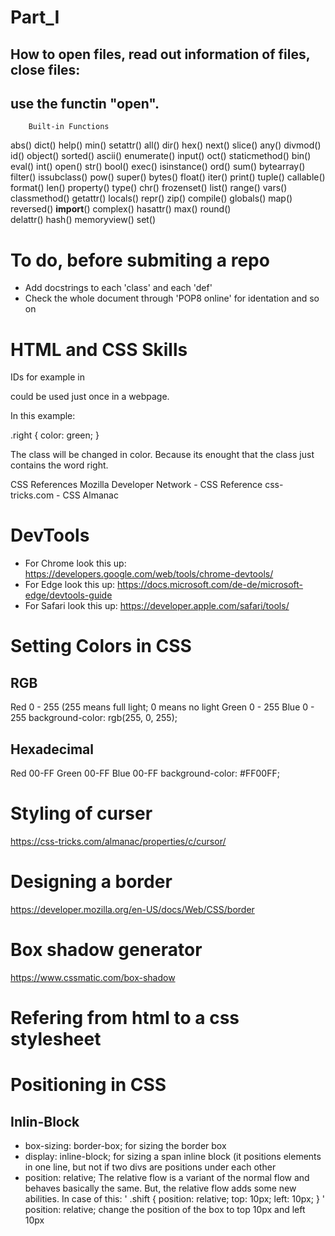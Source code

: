 # Part_I

## How to open files, read out information of files, close files:

## use the functin "open". 

		Built-in Functions		
abs()	dict()	help()	min()	setattr()
all()	dir()	hex()	next()	slice()
any()	divmod()	id()	object()	sorted()
ascii()	enumerate()	input()	oct()	staticmethod()
bin()	eval()	int()	open()	str()
bool()	exec()	isinstance()	ord()	sum()
bytearray()	filter()	issubclass()	pow()	super()
bytes()	float()	iter()	print()	tuple()
callable()	format()	len()	property()	type()
chr()	frozenset()	list()	range()	vars()
classmethod()	getattr()	locals()	repr()	zip()
compile()	globals()	map()	reversed()	__import__()
complex()	hasattr()	max()	round()	 
delattr()	hash()	memoryview()	set()	 


# To do, before submiting a repo

- Add docstrings to each 'class' and each 'def'
- Check the whole document through 'POP8 online' for identation and so on


# HTML and CSS Skills

IDs for example in <p id="something"> could be used just once in a webpage.

In this example:

<p class="highlight module right"></p>
.right {
color: green;
}

The class will be changed in color. Because its enought that the class just contains the word right.


CSS References
Mozilla Developer Network - CSS Reference
css-tricks.com - CSS Almanac


# DevTools

- For Chrome look this up: https://developers.google.com/web/tools/chrome-devtools/
- For Edge look this up: https://docs.microsoft.com/de-de/microsoft-edge/devtools-guide
- For Safari look this up: https://developer.apple.com/safari/tools/

# Setting Colors in CSS 

## RGB
Red 0 - 255 (255 means full light; 0 means no light
Green 0 - 255
Blue 0 - 255
background-color: rgb(255, 0, 255);

## Hexadecimal

Red 00-FF
Green 00-FF
Blue 00-FF
background-color: #FF00FF;

# Styling of curser

https://css-tricks.com/almanac/properties/c/cursor/

# Designing a border

https://developer.mozilla.org/en-US/docs/Web/CSS/border

# Box shadow generator

https://www.cssmatic.com/box-shadow

# Refering from html to a css stylesheet

<head>
  <meta charset="UTF-8">
  <title>Web Dev Blog Post</title>
	<link rel="stylesheet" href="styles.css">


# Positioning in CSS

## Inlin-Block
- box-sizing: border-box; for sizing the border box
- display: inline-block; for sizing a span inline block (it positions elements in one line, but not if two divs are positions under each other
- position: relative; The relative flow is a variant of the normal flow and behaves basically the same. But, the relative flow adds some new abilities.
In case of this:
'
.shift {
  position: relative;
  top: 10px;
  left: 10px;
}
'
position: relative; change the position of the box to top 10px and left 10px
